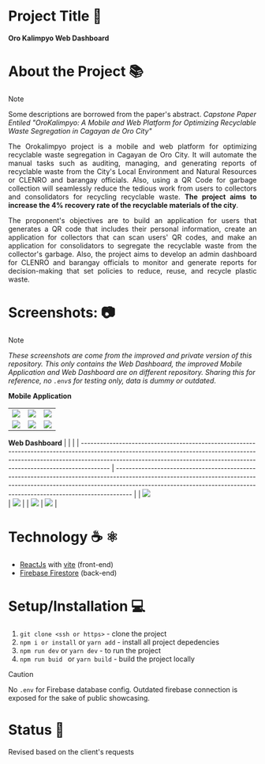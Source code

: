 # Project Title 📛
**Oro Kalimpyo Web Dashboard**

# About the Project 📚
> [!NOTE]
> Some descriptions are borrowed from the paper's abstract. _Capstone Paper Entiled "OroKalimpyo: A Mobile and Web Platform for Optimizing Recyclable Waste Segregation in Cagayan de Oro City"_

<div align="justify">
  <p>
    The Orokalimpyo project is a mobile and web platform for optimizing recyclable waste segregation in Cagayan de Oro City. It will automate the manual tasks such as auditing, managing, and generating reports of recyclable waste from the City's Local Environment and Natural Resources or CLENRO and barangay officials. Also, using a QR Code for garbage collection will seamlessly reduce the tedious work from users to collectors and consolidators for recycling recyclable waste. <b>The project aims to increase the 4% recovery rate of the recyclable materials of the city</b>. 
  </p>

<p>
  The proponent's objectives are to build an application for users that generates a QR code that includes their personal information, create an application for collectors that can scan users' QR codes, and make an application for consolidators to segregate the recyclable waste from the collector's garbage. Also, the project aims to develop an admin dashboard for CLENRO and barangay officials to monitor and generate reports for decision-making that set policies to reduce, reuse, and recycle plastic waste. 
</p>

</div>


# Screenshots: 📷
> [!NOTE]
> _These screenshots are come from the improved and private version of this repository. This only contains the Web Dashboard, the improved Mobile Application and Web Dashboard are on different repository. Sharing this for reference, no `.env`s for testing only, data is dummy or outdated_.

__Mobile Application__


|                                                                                                                                                                                                                                                    |                                                                                                                                                                                                                                                 |                                                                                                                                                                                                                                                 |
| -------------------------------------------------------------------------------------------------------------------------------------------------------------------------------------------------------------------------------------------------- | ----------------------------------------------------------------------------------------------------------------------------------------------------------------------------------------------------------------------------------------------- | ----------------------------------------------------------------------------------------------------------------------------------------------------------------------------------------------------------------------------------------------- |
| **![](https://lh7-us.googleusercontent.com/docsz/AD_4nXcZhoncB7tNZ6Uzlawk8WO08h_Cjve6GGiMRpdyxqCePjE3hai4GPq0pdGxwxYqHh2n6HI8UQ4OBXFXCIfQEeiHBS2Pn8YPosAbbKkztjQhxseyFLx7FZRiKco7VUj0S7onx-9TMbQwG6wggnS6F-6Kkls?key=wNQv12ltmyk529dPrzi76A)**<br> | **![](https://lh7-us.googleusercontent.com/docsz/AD_4nXcjPhk6b4zamBORAgmJw29GRnM6ts-jieEF6gAvx45jEQ7rjQiyjP5XK-m3VsL865Ziy7IegRwNVPNUB2lCk04WToyns1jSqXcEBsSpTpwSBcFkPPXYDdh24Ze-HZrciaMsXGyIJLQKYJtzu7fRifHQvc39?key=wNQv12ltmyk529dPrzi76A)** | **![](https://lh7-us.googleusercontent.com/docsz/AD_4nXcZJGvSyytidotR9X70hcSIGDBTdRE2xjQTXUcXzOv0nXi64CSmINmp37u3VpHEzNRHap_uqmSKZ2SPvFONh-g0lXYcw1VbiXfMsjb_y4B6PYF9ogsnFKAQIA4L6QCslHr_49wMYU3aKNK0JdZBvwWJWB0Y?key=wNQv12ltmyk529dPrzi76A)** |
| **![](https://lh7-us.googleusercontent.com/docsz/AD_4nXfBX3DwcbgOCXtdZVtYxLJJXLQd774uJUHy4TF3ETqAnm-Gq-GhRxfrTrxijF9P0djZKCJg_zcFFSbnkLRuvhUiHHi3KdvEuY_ACtrF_Z0ERYb05JdpCEOOVp9dI7-CinSYVqJ75tVMOXVhvYw_tK5PrZC8?key=wNQv12ltmyk529dPrzi76A)**    | **![](https://lh7-us.googleusercontent.com/docsz/AD_4nXfYDnXpyTaM3FL0ImaeHzNPlglIsh93OijCNdZzWFhL2-KkccHd0s989R3rgMRtTvlB-h927BDyfwxMdwKJJvtuvos9pZym6ieezFlXqg2QREdq5XxqguYAp3XMxsrAwTxoQ5fNUbj4Zr67ZDzzSZY7SbsI?key=wNQv12ltmyk529dPrzi76A)** | **![](https://lh7-us.googleusercontent.com/docsz/AD_4nXdxxKzBfVTiFP5RqCXYW0KxELXz8xLhYWvSHSMgZ7pLsLNS_4cxdpTZMTyUPxbIjJlW-i4c65UQBDCsnsF0XbXlj0bkz2k05Sa59T1jc1Zz_0JlKnLCxg17QFNPNR9huNGcf33DOtoaIEOdoK2EONaVyMDH?key=wNQv12ltmyk529dPrzi76A)** |


__Web Dashboard__
|                                                                                                                                                                                                                                                     |                                                                                                                                                                                                                                                 |
| --------------------------------------------------------------------------------------------------------------------------------------------------------------------------------------------------------------------------------------------------- | ----------------------------------------------------------------------------------------------------------------------------------------------------------------------------------------------------------------------------------------------- |
| **![](https://lh7-us.googleusercontent.com/docsz/AD_4nXfNVJu0frPVZn4EAh2w-KkaI2bH16Tn4C7AwdC6oi7_Z63gDh9GsUa2OweIwYHCabz50GFFIubGwjaPTgUI8C-ULCzccV1EVFf7QcVDjCN133BJVQMLcp6qPXB4-hV3_r3gkBQ1GUt5e7lI2UxBFtth40ur?key=wNQv12ltmyk529dPrzi76A)**<br> | **![](https://lh7-us.googleusercontent.com/docsz/AD_4nXezWvltWkJiomR6nyxeaOaUj8k5axtMao87jZXbt7nHDnMR-kiNpGWBgHYHCz9Yoq620-oJnVSLJpc5tsCqA2vLfxXN79c8OoSW-tj66iDKW-paThpiThbsVkhQg0DyQjgzRh6taLZl_tUXCcgI2ibeL8gX?key=wNQv12ltmyk529dPrzi76A)** |
| **![](https://lh7-us.googleusercontent.com/docsz/AD_4nXckG9YH7KKujsOPWlAdb2gBaF9Yw4NB5CUGSgkgFz4fr3k6IzugHb79YK4ouadb-qXLi5fNViTb0KtuNKjU3B6aTFhLJj1F_VSkR6qtoOyTJuad8iTi2_NocZEQM63qIYcyXVW3l-hqwxB9gVlTwvWxPi4?key=wNQv12ltmyk529dPrzi76A)**      | **![](https://lh7-us.googleusercontent.com/docsz/AD_4nXdGtvl5WLKcwVvSt_rzfyczIDEO5xffz_hyCjyOsh41xHZ0NsUyt4QLwDReYCQXqUhKj8hqkf1ovfYXZ2V2tW-taprKHRIun5p4vbw79jTDtG_OHCmDntdUFLmy3nmEragQjiI8-IdVTIOJvGRcZhmpE3Pl?key=wNQv12ltmyk529dPrzi76A)** |


# Technology ☕️ ⚛️
- [ReactJs](https://react.dev/) with [vite](https://vitejs.dev/guide/) (front-end)
- [Firebase Firestore](https://firebase.google.com/) (back-end)


# Setup/Installation 💻
1. `git clone <ssh or https>` - clone the project
2. `npm i or install` or `yarn add` - install all project depedencies
3. `npm run dev` or `yarn dev` - to run the project
4. `npm run buid ` or `yarn build` - build the project locally

> [!CAUTION]
> No `.env` for Firebase database config. Outdated firebase connection is exposed for the sake of public showcasing. 

# Status 📶
Revised based on the client's requests
